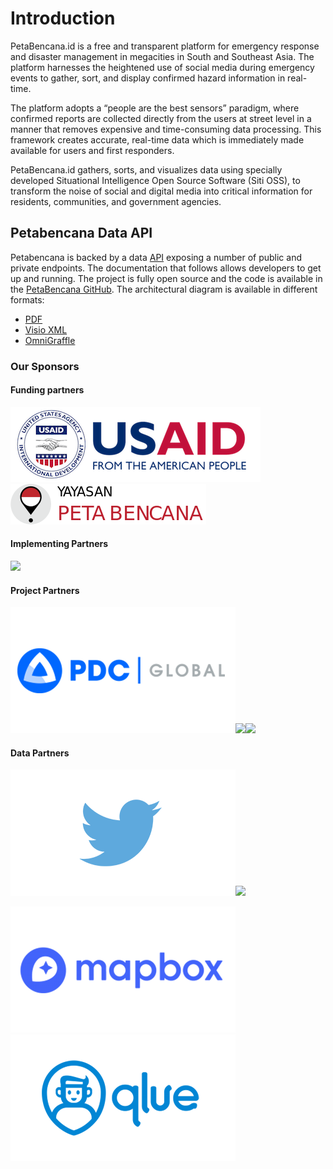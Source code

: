 # Introduction

PetaBencana.id is a free and transparent platform for emergency response and disaster management in megacities in South and Southeast Asia. The platform harnesses the heightened use of social media during emergency events to gather, sort, and display confirmed hazard information in real-time.

The platform adopts a “people are the best sensors” paradigm, where confirmed reports are collected directly from the users at street level in a manner that removes expensive and time-consuming data processing. This framework creates accurate, real-time data which is immediately made available for users and first responders.

PetaBencana.id gathers, sorts, and visualizes data using specially developed Situational Intelligence Open Source Software (Siti OSS), to transform the noise of social and digital media into critical information for residents, communities, and government agencies.

## Petabencana Data API

Petabencana is backed by a data [API](https://en.wikipedia.org/wiki/Application\_programming\_interface) exposing a number of public and private endpoints. The documentation that follows allows developers to get up and running. The project is fully open source and the code is available in the [PetaBencana GitHub](https://github.com/petabencana/). The architectural diagram is available in different formats:

* [PDF](https://github.com/petabencana/petabencana-docs/tree/d8b3cac5b3bc2a65abd49d874bf9c5798e93eb97/petabencana.pdf)
* [Visio XML](https://github.com/petabencana/petabencana-docs/tree/d8b3cac5b3bc2a65abd49d874bf9c5798e93eb97/petabencana.vdx)
* [OmniGraffle](https://github.com/petabencana/petabencana-docs/tree/d8b3cac5b3bc2a65abd49d874bf9c5798e93eb97/petabencana.graffle.zip)

### Our Sponsors

#### Funding partners

![USAid](.gitbook/assets/USAID-logo.png) ![PMI](<.gitbook/assets/Asset 1b.png>)

#### Implementing Partners

![](.gitbook/assets/bnpb\_logo.png)

#### Project Partners

![USAid](.gitbook/assets/pdc.png)![](.gitbook/assets/Hot\_logo.png)![](.gitbook/assets/cdl\_logo.png)

#### Data Partners

![USAid](.gitbook/assets/twitter.png)![](.gitbook/assets/pasangmata\_logo.png)

![USAid](<.gitbook/assets/mapbox (1).png>)![USAid](.gitbook/assets/qlue.png)
